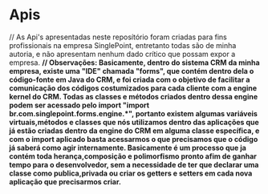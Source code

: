 # Apis

// As Api's apresentadas neste reposítório foram criadas para fins profissionais na empresa SinglePoint, entretanto todas são de minha autoria, e não apresentam nenhum dado crítico que possam expor a empresa.
<strong>// Observações: Basicamente, dentro do sistema CRM da minha empresa, existe uma "IDE" chamada "forms", que contém dentro dela o código-fonte em Java do CRM, e foi criada com o objetivo de facilitar a comunicação dos códigos costumizados para cada cliente com a engine kernel do CRM. Todas as classes e métodos criados dentro dessa engine podem ser acessado pelo import "import br.com.singlepoint.forms.engine.*", portanto existem algumas variáveis virtuais,métodos e classes que nós utilizamos dentro das aplicações que já estão criadas dentro da engine do CRM em alguma classe específica, e com o import aplicado basta acessarmos o que precisamos que o código já saberá como agir internamente. Basicamente é um processo que ja contém toda herança,composição e polimorfismo pronto afim de ganhar tempo para o desenvolvedor, sem a necessidade de ter que declarar uma classe como publica,privada ou criar os getters e setters em cada nova aplicação que precisarmos criar.</strong>